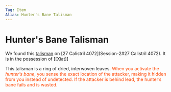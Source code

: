 ```yaml
---
Tag: Item
Alias: Hunter's Bane Talisman
---
```

# Hunter's Bane Talisman
We found this [talisman](https://2e.aonprd.com/Equipment.aspx?ID=217) on [27 Calistril 4072](Session-2#27 Calistril 4072). It is in the possession of [[Xiat]]

This talisman is a ring of dried, interwoven leaves. <font style="color:orangered">When you activate the _hunter’s bane_, you sense the exact location of the attacker, making it hidden from you instead of undetected. If the attacker is behind lead, the hunter’s bane fails and is wasted.</font>